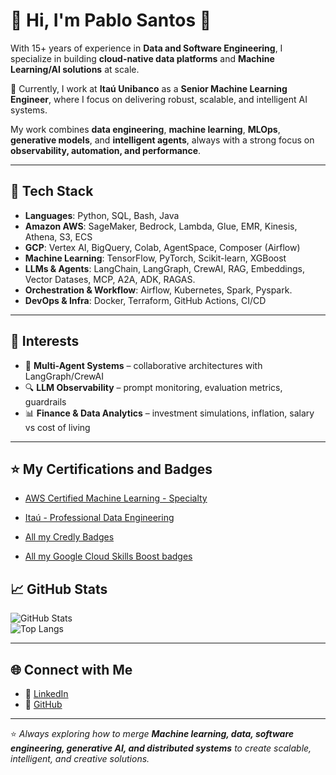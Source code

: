 # 👋 Hi, I'm Pablo Santos 👋

With 15+ years of experience in **Data and Software Engineering**, I specialize in building **cloud-native data platforms** and **Machine Learning/AI solutions** at scale. 

🚀 Currently, I work at **Itaú Unibanco** as a **Senior Machine Learning Engineer**, where I focus on delivering robust, scalable, and intelligent AI systems.  

My work combines **data engineering**, **machine learning**, **MLOps**, **generative models**, and **intelligent agents**, always with a strong focus on **observability, automation, and performance**.  

---

## 🔧 Tech Stack  

- **Languages**: Python, SQL, Bash, Java  
- **Amazon AWS**: SageMaker, Bedrock, Lambda, Glue, EMR, Kinesis, Athena, S3, ECS  
- **GCP**: Vertex AI, BigQuery, Colab, AgentSpace, Composer (Airflow)  
- **Machine Learning**: TensorFlow, PyTorch, Scikit-learn, XGBoost  
- **LLMs & Agents**: LangChain, LangGraph, CrewAI, RAG, Embeddings, Vector Datases, MCP, A2A, ADK, RAGAS. 
- **Orchestration & Workflow**: Airflow, Kubernetes, Spark, Pyspark. 
- **DevOps & Infra**: Docker, Terraform, GitHub Actions, CI/CD  

---

## 📌 Interests  

- 🤖 **Multi-Agent Systems** – collaborative architectures with LangGraph/CrewAI  
- 🔍 **LLM Observability** – prompt monitoring, evaluation metrics, guardrails  
- 📊 **Finance & Data Analytics** – investment simulations, inflation, salary vs cost of living  
---

## ⭐️ My Certifications and Badges

- [AWS Certified Machine Learning - Specialty](https://www.credly.com/badges/2bcedd71-0b4f-47b1-b2c4-1b7d26d76924)
- [Itaú - Professional Data Engineering](https://www.credly.com/badges/83e79fa7-ddf8-4307-a3eb-1380a954e03a)

- [All my Credly Badges](https://www.credly.com/users/pablosls/badges#credly)
- [All my Google Cloud Skills Boost badges](https://www.cloudskillsboost.google/profile/badges)

## 📈 GitHub Stats  

![GitHub Stats](https://github-readme-stats.vercel.app/api?username=pablosls&show_icons=true&theme=tokyonight)  
![Top Langs](https://github-readme-stats.vercel.app/api/top-langs/?username=pablosls&layout=compact&theme=tokyonight)  

---

## 🌐 Connect with Me  

- 💼 [LinkedIn](https://www.linkedin.com/in/pablobrasil/)  
- 🐙 [GitHub](https://github.com/pablosls)  

---

⭐️ _Always exploring how to merge **Machine learning, data, software engineering, generative AI, and distributed systems** to create scalable, intelligent, and creative solutions._
